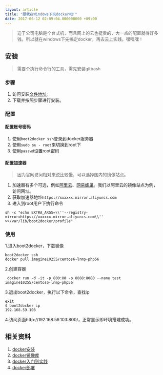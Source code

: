 ```yaml
---
layout: article
title: "跟我在Windows下玩docker吧!"
date: 2017-06-12 02:09:04.000000000 +09:00
---
```


> 迫于公司电脑是个台式机，而且网上的云也挺贵的，大一点的配置就得好多钱。所以就在windows下先搞定docker，再去云上实践。嘿嘿嘿！

## 安装
> 需要个执行命令行的工具，需先安装gitbash

### 步骤
1. 访问安装[文件地址](https://github.com/boot2docker/windows-installer/releases);
2. 下载并按照步骤进行安装。

### 配置

#### 配置账号密码
1. 使用`boot2docker ssh`登录到docker服务器
2. 使用`sudo su - root`来切换到root下
3. 使用`passwd`设置root密码

#### 配置加速器
> 因为官网访问相对来说比较慢，可以选择国内的镜像站点。

1. 加速器有多个可选，例如[阿里云](https://cr.console.aliyun.com/?spm=5176.100239.blogcont29941.12.pf3kXv#/accelerator)、[网易蜂巢](https://c.163.com/wiki/index.php?title=DockerHub%E9%95%9C%E5%83%8F%E5%8A%A0%E9%80%9F)。我们以阿里云的镜像站点为例，访问网址。
2. 获取加速器地址`https://xxxxxx.mirror.aliyuncs.com`
3. 进入到root用户下执行命令
```
sh -c "echo EXTRA_ARGS=\\''--registry-mirror=https://xxxxxx.mirror.aliyuncs.com\\'' >>/var/lib/boot2docker/profile"
```

### 使用
1.进入boot2docker，下载镜像

```
boot2docker ssh
docker pull imagine10255/centos6-lnmp-php56
```

2.创建容器

```
 docker run -d -it -p 800:80 -p 8088:8080 --name test imagine10255/centos6-lnmp-php56
```

3.退出boot2docker，执行以下命令，查找ip

```
exit
$ boot2docker ip
192.168.59.103
```

4.访问页面http://192.168.59.103:800/，正常显示即环境搭建成功。

## 相关资料
1. [docker安装](http://www.cnblogs.com/bjfuouyang/p/3798198.html)
2. [docker镜像库](https://hub.docker.com)
3. [docker入门到实践](https://www.gitbook.com/book/yeasy/docker_practice/details)
4. [docker部署](http://bbs.wuyou.net/forum.php?mod=viewthread&tid=378224)
